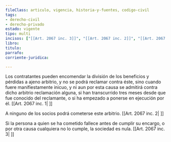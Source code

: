 ```yaml
---
fileClass: articulo, vigencia, historia-y-fuentes, codigo-civil
tags:
- derecho-civil
- derecho-privado
estado: vigente
tipo: multi
incisos: ["[[Art. 2067 inc. 3]]", "[[Art. 2067 inc. 2]]", "[[Art. 2067 inc. 1]]"]
libro:
titulo:
parrafo:
corriente-juridica:

---
```

Los contratantes pueden encomendar la división de los beneficios y pérdidas a ajeno arbitrio, y no se podrá reclamar contra éste, sino cuando fuere manifiestamente inicuo, y ni aun por esta causa se admitirá contra dicho arbitrio reclamación alguna, si han transcurrido tres meses desde que fue conocido del reclamante, o si ha empezado a ponerse en ejecución por él. [[Art. 2067 inc. 1| ]]

A ninguno de los socios podrá cometerse este arbitrio. [[Art. 2067 inc. 2| ]]

Si la persona a quien se ha cometido fallece antes de cumplir su encargo, o por otra causa cualquiera no lo cumple, la sociedad es nula. [[Art. 2067 inc. 3| ]]